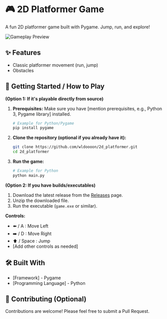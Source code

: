 # 🎮 2D Platformer Game 

A fun 2D platformer game built with Pygame. Jump, run, and explore!

![Gameplay Preview](gif/gamplay.gif)

## ✨ Features

*    Classic platformer movement (run, jump)
*    Obstacles


## 🚀 Getting Started / How to Play

**(Option 1: If it's playable directly from source)**

1.  **Prerequisites:** Make sure you have [mention prerequisites, e.g., Python 3, Pygame library] installed.
    ```bash
    # Example for Python/Pygame
    pip install pygame
    ```
2.  **Clone the repository (optional if you already have it):**
    ```bash
    git clone https://github.com/wldoooon/2d_platformer.git
    cd 2d_platformer
    ```
3.  **Run the game:**
    ```bash
    # Example for Python
    python main.py
    ```

**(Option 2: If you have builds/executables)**

1.  Download the latest release from the [Releases](https://github.com/wldoooon/2d_platformer/releases) page.
2.  Unzip the downloaded file.
3.  Run the executable (`game.exe` or similar).

**Controls:**
*   ⬅️ / A : Move Left
*   ➡️ / D : Move Right
*   ⬆️ / Space : Jump
*   [Add other controls as needed]

## 🛠️ Built With

*   [Framework] - Pygame
*   [Programming Language] - Python


## 🤝 Contributing (Optional)

Contributions are welcome! Please feel free to submit a Pull Request.

